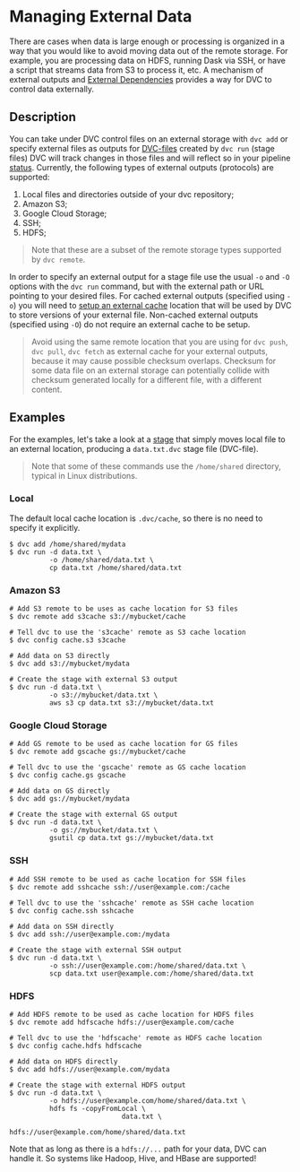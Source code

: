 # Managing External Data

There are cases when data is large enough or processing is organized in a way
that you would like to avoid moving data out of the remote storage. For example,
you are processing data on HDFS, running Dask via SSH, or have a script that
streams data from S3 to process it, etc. A mechanism of external outputs and
[External Dependencies](/doc/user-guide/external-dependencies) provides a way
for DVC to control data externally.

## Description

You can take under DVC control files on an external storage with `dvc add` or
specify external files as outputs for
[DVC-files](/doc/user-guide/dvc-file-format) created by `dvc run` (stage files)
DVC will track changes in those files and will reflect so in your pipeline
[status](/doc/commands-reference/status). Currently, the following types of
external outputs (protocols) are supported:

1. Local files and directories outside of your dvc repository;
2. Amazon S3;
3. Google Cloud Storage;
4. SSH;
5. HDFS;

> Note that these are a subset of the remote storage types supported by
> `dvc remote`.

In order to specify an external output for a stage file use the usual `-o` and
`-O` options with the `dvc run` command, but with the external path or URL
pointing to your desired files. For cached external outputs (specified using
`-o`) you will need to
[setup an external cache](/doc/commands-reference/config#cache) location that
will be used by DVC to store versions of your external file. Non-cached external
outputs (specified using `-O`) do not require an external <abbr>cache</abbr> to
be setup.

> Avoid using the same remote location that you are using for `dvc push`,
> `dvc pull`, `dvc fetch` as external cache for your external outputs, because
> it may cause possible checksum overlaps. Checksum for some data file on an
> external storage can potentially collide with checksum generated locally for a
> different file, with a different content.

## Examples

For the examples, let's take a look at a [stage](/doc/commands-reference/run)
that simply moves local file to an external location, producing a `data.txt.dvc`
stage file (DVC-file).

> Note that some of these commands use the `/home/shared` directory, typical in
> Linux distributions.

### Local

The default local cache location is `.dvc/cache`, so there is no need to specify
it explicitly.

```dvc
$ dvc add /home/shared/mydata
$ dvc run -d data.txt \
          -o /home/shared/data.txt \
          cp data.txt /home/shared/data.txt
```

### Amazon S3

```dvc
# Add S3 remote to be uses as cache location for S3 files
$ dvc remote add s3cache s3://mybucket/cache

# Tell dvc to use the 's3cache' remote as S3 cache location
$ dvc config cache.s3 s3cache

# Add data on S3 directly
$ dvc add s3://mybucket/mydata

# Create the stage with external S3 output
$ dvc run -d data.txt \
          -o s3://mybucket/data.txt \
          aws s3 cp data.txt s3://mybucket/data.txt
```

### Google Cloud Storage

```dvc
# Add GS remote to be used as cache location for GS files
$ dvc remote add gscache gs://mybucket/cache

# Tell dvc to use the 'gscache' remote as GS cache location
$ dvc config cache.gs gscache

# Add data on GS directly
$ dvc add gs://mybucket/mydata

# Create the stage with external GS output
$ dvc run -d data.txt \
          -o gs://mybucket/data.txt \
          gsutil cp data.txt gs://mybucket/data.txt
```

### SSH

```dvc
# Add SSH remote to be used as cache location for SSH files
$ dvc remote add sshcache ssh://user@example.com:/cache

# Tell dvc to use the 'sshcache' remote as SSH cache location
$ dvc config cache.ssh sshcache

# Add data on SSH directly
$ dvc add ssh://user@example.com:/mydata

# Create the stage with external SSH output
$ dvc run -d data.txt \
          -o ssh://user@example.com:/home/shared/data.txt \
          scp data.txt user@example.com:/home/shared/data.txt
```

### HDFS

```dvc
# Add HDFS remote to be used as cache location for HDFS files
$ dvc remote add hdfscache hdfs://user@example.com/cache

# Tell dvc to use the 'hdfscache' remote as HDFS cache location
$ dvc config cache.hdfs hdfscache

# Add data on HDFS directly
$ dvc add hdfs://user@example.com/mydata

# Create the stage with external HDFS output
$ dvc run -d data.txt \
          -o hdfs://user@example.com/home/shared/data.txt \
          hdfs fs -copyFromLocal \
                            data.txt \
                            hdfs://user@example.com/home/shared/data.txt
```

Note that as long as there is a `hdfs://...` path for your data, DVC can handle
it. So systems like Hadoop, Hive, and HBase are supported!
